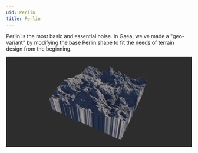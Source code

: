 ```yaml
---
uid: Perlin
title: Perlin
---
```


Perlin is the most basic and essential noise. In Gaea, we've made a "geo-variant" by modifying the base Perlin shape to fit the needs of terrain design from the beginning.

![](/images/ref/Perlin/Perlin.png)
